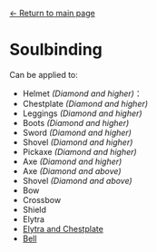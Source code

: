 [← Return to main page](../)
# Soulbinding
Can be applied to:
- Helmet _(Diamond and higher)_：
- Chestplate _(Diamond and higher)_
- Leggings _(Diamond and higher)_
- Boots _(Diamond and higher)_
- Sword _(Diamond and higher)_
- Shovel _(Diamond and higher)_
- Pickaxe _(Diamond and higher)_
- Axe _(Diamond and higher)_
- Axe _(Diamond and above)_
- Shovel _(Diamond and above)_
- Bow
- Crossbow
- Shield
- Elytra
- [Elytra and Chestplate](../item/elytra_of_chestplate.md)
- [Bell](../item/sound_bell.md)
